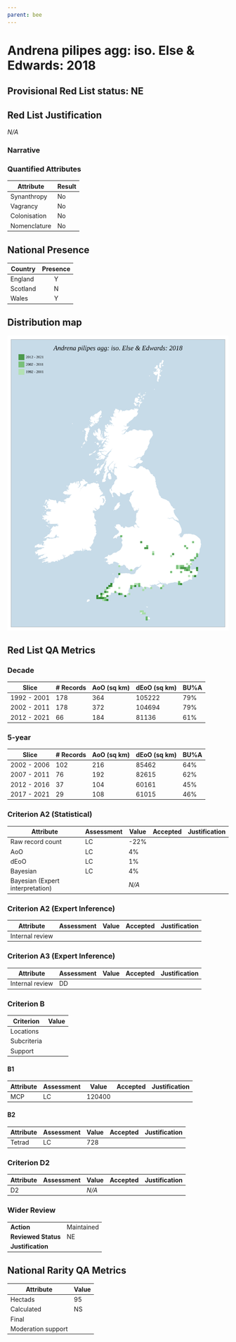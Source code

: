 ```yaml
---
parent: bee
---
```


# Andrena pilipes agg: iso. Else & Edwards: 2018

## Provisional Red List status: NE

## Red List Justification
*N/A*
### Narrative



### Quantified Attributes
|Attribute|Result|
|---|---|
|Synanthropy|No|
|Vagrancy|No|
|Colonisation|No|
|Nomenclature|No|




## National Presence
|Country|Presence
|---|:-:|
|England|Y|
|Scotland|N|
|Wales|Y|


## Distribution map
![](../map/30.svg)

## Red List QA Metrics
### Decade
| Slice | # Records | AoO (sq km) | dEoO (sq km) |BU%A |
|---|---|---|---|---|
|1992 - 2001|178|364|105222|79%|
|2002 - 2011|178|372|104694|79%|
|2012 - 2021|66|184|81136|61%|
### 5-year
| Slice | # Records | AoO (sq km) | dEoO (sq km) |BU%A |
|---|---|---|---|---|
|2002 - 2006|102|216|85462|64%|
|2007 - 2011|76|192|82615|62%|
|2012 - 2016|37|104|60161|45%|
|2017 - 2021|29|108|61015|46%|
### Criterion A2 (Statistical)
|Attribute|Assessment|Value|Accepted|Justification
|---|---|---|---|---|
|Raw record count|LC|-22%|||
|AoO|LC|4%|||
|dEoO|LC|1%|||
|Bayesian|LC|4%|||
|Bayesian (Expert interpretation)||*N/A*|||
### Criterion A2 (Expert Inference)
|Attribute|Assessment|Value|Accepted|Justification
|---|---|---|---|---|
|Internal review|||||
### Criterion A3 (Expert Inference)
|Attribute|Assessment|Value|Accepted|Justification
|---|---|---|---|---|
|Internal review|DD||||
### Criterion B
|Criterion| Value|
|---|---|
|Locations||
|Subcriteria||
|Support||
#### B1
|Attribute|Assessment|Value|Accepted|Justification
|---|---|---|---|---|
|MCP|LC|120400|||
#### B2
|Attribute|Assessment|Value|Accepted|Justification
|---|---|---|---|---|
|Tetrad|LC|728|||
### Criterion D2
|Attribute|Assessment|Value|Accepted|Justification
|---|---|---|---|---|
|D2||*N/A*|||
### Wider Review
|  |  |
|---|---|
|**Action**|Maintained|
|**Reviewed Status**|NE|
|**Justification**||


## National Rarity QA Metrics
|Attribute|Value|
|---|---|
|Hectads|95|
|Calculated|NS|
|Final||
|Moderation support||


